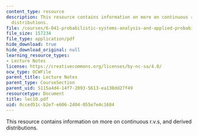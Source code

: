 ```yaml
---
content_type: resource
description: This resource contains information on more on continuous r.v.s, and derived
  distributions.
file: /courses/6-041-probabilistic-systems-analysis-and-applied-probability-spring-2006/0cced51cb2e7e6062d04055e7e4c1684_lec10.pdf
file_size: 157234
file_type: application/pdf
hide_download: true
hide_download_original: null
learning_resource_types:
- Lecture Notes
license: https://creativecommons.org/licenses/by-nc-sa/4.0/
ocw_type: OCWFile
parent_title: Lecture Notes
parent_type: CourseSection
parent_uid: 5115a4d4-14f7-2093-5613-ea130dd27f49
resourcetype: Document
title: lec10.pdf
uid: 0cced51c-b2e7-e606-2d04-055e7e4c1684
---
```

This resource contains information on more on continuous r.v.s, and derived distributions.